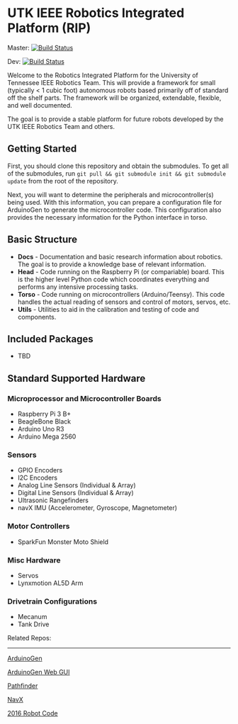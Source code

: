 # UTK IEEE Robotics Integrated Platform (RIP)

Master: [![Build Status](https://travis-ci.com/utk-robotics-2017/RIP.svg?token=ZbU2mzJqy2bwdxUCNR2d&branch=master)](https://travis-ci.com/utk-robotics-2017/RIP)

Dev: [![Build Status](https://travis-ci.com/utk-robotics-2017/RIP.svg?token=ZbU2mzJqy2bwdxUCNR2d&branch=dev)](https://travis-ci.com/utk-robotics-2017/RIP)

Welcome to the Robotics Integrated Platform for the University of Tennessee IEEE Robotics Team. This will provide a framework for small (typically < 1 cubic foot) autonomous robots based primarily off of standard off the shelf parts. The framework will be organized, extendable, flexible, and well documented.

The goal is to provide a stable platform for future robots developed by the UTK IEEE Robotics Team and others.

## Getting Started

First, you should clone this repository and obtain the submodules. To get all of the submodules, run  ```git pull && git submodule init && git submodule update``` from the root of the repository.

Next, you will want to determine the peripherals and microcontroller(s) being used. With this information, you can prepare a configuration file for ArduinoGen to generate the microcontroller code. This configuration also provides the necessary information for the Python interface in torso.

## Basic Structure
- **Docs** - Documentation and basic research information about robotics. The goal is to provide a knowledge base of relevant information.
- **Head** - Code running on the Raspberry Pi (or compariable) board. This is the higher level Python code which coordinates everything and performs any intensive processing tasks.
- **Torso** - Code running on microcontrollers (Arduino/Teensy). This code handles the actual reading of sensors and control of motors, servos, etc.
- **Utils** - Utilities to aid in the calibration and testing of code and components.

## Included Packages
- TBD

## Standard Supported Hardware
### Microprocessor and Microcontroller Boards
- Raspberry Pi 3 B+
- BeagleBone Black
- Arduino Uno R3
- Arduino Mega 2560

### Sensors
- GPIO Encoders
- I2C Encoders
- Analog Line Sensors (Individual & Array)
- Digital Line Sensors (Individual & Array)
- Ultrasonic Rangefinders
- navX IMU (Accelerometer, Gyroscope, Magnetometer)

### Motor Controllers
- SparkFun Monster Moto Shield

### Misc Hardware
- Servos
- Lynxmotion AL5D Arm

### Drivetrain Configurations
- Mecanum
- Tank Drive

Related Repos:    
____________________
[ArduinoGen](https://github.com/utk-robotics-2017/ArduinoGen)

[ArduinoGen Web GUI](https://github.com/utk-robotics-2017/utk-robotics-2016.github.io)

[Pathfinder](https://github.com/utk-robotics-2017/Pathfinder)

[NavX](https://github.com/utk-robotics-2017/navxmxp)

[2016 Robot Code](https://github.com/utk-robotics-2016/utk-robotics-2016)
